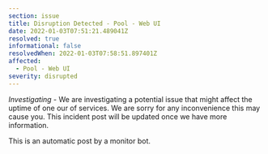 ```yaml
---
section: issue
title: Disruption Detected - Pool - Web UI
date: 2022-01-03T07:51:21.489041Z
resolved: true
informational: false
resolvedWhen: 2022-01-03T07:58:51.897401Z
affected:
  - Pool - Web UI
severity: disrupted
---
```

*Investigating* - We are investigating a potential issue that might affect the uptime of one our of services. We are sorry for any inconvenience this may cause you. This incident post will be updated once we have more information.

This is an automatic post by a monitor bot.
        